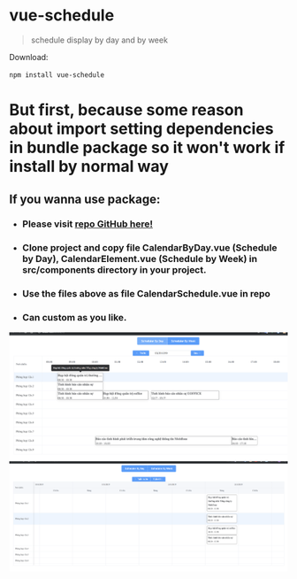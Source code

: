 # vue-schedule

> schedule display by day and by week

Download:

`npm install vue-schedule`


# But first, because some reason about import setting dependencies in bundle package so it won't work if install by normal way
## If you wanna use package:
* ### Please visit [repo GitHub here!](https://github.com/CuongStf/vue-schedule)
* ### Clone project and copy file CalendarByDay.vue (Schedule by Day), CalendarElement.vue (Schedule by Week) in src/components directory in your project.
* ### Use the files above as file CalendarSchedule.vue in repo
* ### Can custom as you like.


![MacDown Screenshot](/src/assets/Day.png "Calendar Schedule By Day")
![MacDown Screenshot](/src/assets/Week.png "Calendar Schedule By Week")